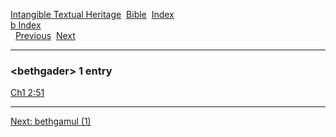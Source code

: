 [Intangible Textual Heritage](../../index)  [Bible](../index) 
[Index](index)   
[b Index](_b_)  
  [Previous](c01360)  [Next](c01362) 

------------------------------------------------------------------------

### &lt;bethgader&gt; 1 entry

[Ch1 2:51](../kjv/ch1002.htm#051)  

------------------------------------------------------------------------

[Next: bethgamul (1)](c01362)

